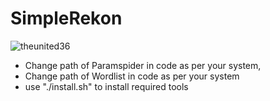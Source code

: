 # SimpleRekon
<p align="left"> <img src="https://komarev.com/ghpvc/?username=theunited36" alt="theunited36" /> </p>

- Change path of Paramspider in code as per your system,
- Change path of Wordlist in code as per your system
- use "./install.sh" to install required tools
